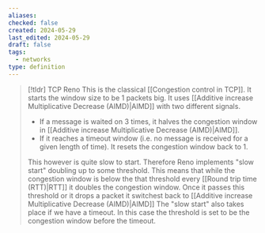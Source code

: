 ```yaml
---
aliases: 
checked: false
created: 2024-05-29
last_edited: 2024-05-29
draft: false
tags:
  - networks
type: definition
---
```

>[!tldr] TCP Reno
>This is the classical [[Congestion control in TCP]]. It starts the window size to be 1 packets big. It uses [[Additive increase Multiplicative Decrease (AIMD)|AIMD]] with two different signals.
>- If a message is waited on 3 times, it halves the congestion window in [[Additive increase Multiplicative Decrease (AIMD)|AIMD]].
>- If it reaches a timeout window (i.e. no message is received for a given length of time). It resets the congestion window back to 1.
>
>This however is quite slow to start. Therefore Reno implements "slow start" doubling up to some threshold. This means that while the congestion window is below the that threshold every [[Round trip time (RTT)|RTT]] it doubles the congestion window. Once it passes this threshold or it drops a packet it switchest back to [[Additive increase Multiplicative Decrease (AIMD)|AIMD]]
>The "slow start" also takes place if we have a timeout. In this case the threshold is set to be the congestion window before the timeout.  



